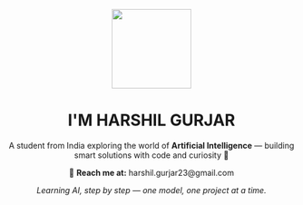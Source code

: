 <p align="center">
  <img src="https://www.adoreinfotech.com/assets/img/chatbot-marketing.gif" width="140" />
</p>

<h1 align="center"><strong>I'M HARSHIL GURJAR</strong></h1>

<p align="center">
  A student from India exploring the world of <strong>Artificial Intelligence</strong> — building smart solutions with code and curiosity 🤖
</p>

<p align="center">
  📧 <strong>Reach me at:</strong> harshil.gurjar23@gmail.com
</p>

<p align="center">
  <em>Learning AI, step by step — one model, one project at a time.</em>
</p>
